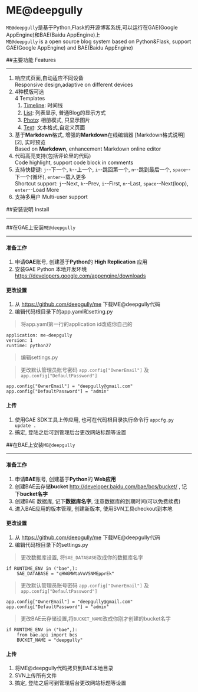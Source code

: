 ME@deepgully
===

`ME@deepgully`是基于Python,Flask的开源博客系统,可以运行在GAE(Google AppEngine)和BAE(Baidu AppEngine)上  
`ME@deepgully` is a open source blog system based on Python&Flask, support GAE(Google AppEngine) and BAE(Baidu AppEngine)


##主要功能 Features

----------

 1. 响应式页面,自动适应不同设备   
 Responsive design,adaptive on different devices
 2. 4种模版可选    
 4 Templates
    1. [Timeline](http://demo.me.deepgully.com/): 时间线 
    2. [List](http://demo.me.deepgully.com/list): 列表显示, 普通Blog的显示方式 
    3. [Photo](http://demo.me.deepgully.com/photo): 相册模式, 只显示图片
    4. [Text](http://demo.me.deepgully.com/text): 文本格式,自定义页面 
 3. 基于**Markdown**格式, 增强的**Markdown**在线编辑器 [Markdown格式说明][2], 实时预览   
 Based on  **Markdown**, enhancement Markdown online editor
 4. 代码高亮支持(包括评论里的代码)   
 Code highlight, support code block in comments
 5. 支持快捷键: `j`--下一个, `k`--上一个, `i`--跳回第一个, `n`--跳到最后一个, `space`--下一个(循环), `enter`--载入更多  
 Shortcut support: `j`--Next, `k`--Prev, `i`--First, `n`--Last, `space`--Next(loop), `enter`--Load More
 6. 支持多用户 
   Multi-user support


##安装说明 Install

----------

##在GAE上安装`ME@deepgully`

----------

#### 准备工作

 1. 申请**GAE**账号, 创建基于**Python**的 **High Replication** 应用
 2. 安装GAE Python 本地开发环境 https://developers.google.com/appengine/downloads

#### 更改设置

 1. 从 https://github.com/deepgully/me 下载ME@deepgully代码
 2. 编辑代码根目录下的app.yaml和setting.py

> 将app.yaml第一行的application id改成你自己的
    
    application: me-deepgully
    version: 1
    runtime: python27
> 编辑settings.py

> 更改默认管理员账号密码 `app.config["OwnerEmail"]` 及 `app.config["DefaultPassword"]` 

    app.config["OwnerEmail"] = "deepgully@gmail.com"
    app.config["DefaultPassword"] = "admin"

#### 上传

  1. 使用GAE SDK工具上传应用, 也可在代码根目录执行命令行 `appcfg.py update .`
  2. 搞定, 登陆之后可到管理后台更改网站标题等设置


##在BAE上安装`ME@deepgully`

----------

#### 准备工作

 1. 申请**BAE**账号, 创建基于**Python**的 **Web应用**
 2. 创建BAE云存储**bucket** http://developer.baidu.com/bae/bcs/bucket/ , 记下**bucket名字**
 3. 创建BAE 数据库, 记下**数据库名字**, 注意数据库的到期时间(可以免费续费)
 4. 进入BAE应用的版本管理, 创建新版本, 使用SVN工具checkout到本地

#### 更改设置 

 1. 从 https://github.com/deepgully/me 下载ME@deepgully代码
 2. 编辑代码根目录下的settings.py

> 更改数据库设置, 将`SAE_DATABASE`改成你的数据库名字
    
    if RUNTIME_ENV in ("bae",):
        SAE_DATABASE = "qHWGMWtaVuVSNMEpprEk"

> 更改默认管理员账号密码 `app.config["OwnerEmail"]` 及 `app.config["DefaultPassword"]` 
    
    app.config["OwnerEmail"] = "deepgully@gmail.com"
    app.config["DefaultPassword"] = "admin"

> 更改BAE云存储设置,将`BUCKET_NAME`改成你刚才创建的bucket名字
    
    if RUNTIME_ENV in ("bae",):
        from bae.api import bcs
        BUCKET_NAME = "deepgully"

#### 上传

  1. 将ME@deepgully代码拷贝到BAE本地目录
  2. SVN上传所有文件
  3. 搞定, 登陆之后可到管理后台更改网站标题等设置

